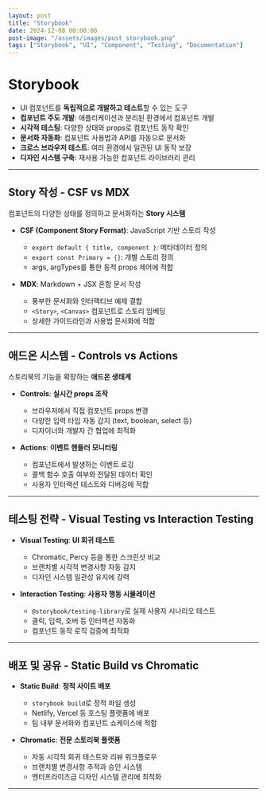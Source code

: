```yaml
---
layout: post
title: "Storybook"
date: 2024-12-08 00:00:00
post-image: "/assets/images/post_storybook.png"
tags: ["Storybook", "UI", "Component", "Testing", "Documentation"]
---
```


# Storybook

- UI 컴포넌트를 **독립적으로 개발하고 테스트**할 수 있는 도구
- **컴포넌트 주도 개발**: 애플리케이션과 분리된 환경에서 컴포넌트 개발
- **시각적 테스팅**: 다양한 상태와 props로 컴포넌트 동작 확인
- **문서화 자동화**: 컴포넌트 사용법과 API를 자동으로 문서화
- **크로스 브라우저 테스트**: 여러 환경에서 일관된 UI 동작 보장
- **디자인 시스템 구축**: 재사용 가능한 컴포넌트 라이브러리 관리

---

## Story 작성 - CSF vs MDX

컴포넌트의 다양한 상태를 정의하고 문서화하는 **Story 시스템**

- **CSF (Component Story Format)**: JavaScript 기반 스토리 작성

  - `export default { title, component }`: 메타데이터 정의
  - `export const Primary = {}`: 개별 스토리 정의
  - args, argTypes를 통한 동적 props 제어에 적합

- **MDX**: Markdown + JSX 혼합 문서 작성
  - 풍부한 문서화와 인터랙티브 예제 결합
  - `<Story>`, `<Canvas>` 컴포넌트로 스토리 임베딩
  - 상세한 가이드라인과 사용법 문서화에 적합

---

## 애드온 시스템 - Controls vs Actions

스토리북의 기능을 확장하는 **애드온 생태계**

- **Controls**: **실시간 props 조작**

  - 브라우저에서 직접 컴포넌트 props 변경
  - 다양한 입력 타입 자동 감지 (text, boolean, select 등)
  - 디자이너와 개발자 간 협업에 최적화

- **Actions**: **이벤트 핸들러 모니터링**
  - 컴포넌트에서 발생하는 이벤트 로깅
  - 콜백 함수 호출 여부와 전달된 데이터 확인
  - 사용자 인터랙션 테스트와 디버깅에 적합

---

## 테스팅 전략 - Visual Testing vs Interaction Testing

- **Visual Testing**: **UI 회귀 테스트**

  - Chromatic, Percy 등을 통한 스크린샷 비교
  - 브랜치별 시각적 변경사항 자동 감지
  - 디자인 시스템 일관성 유지에 강력

- **Interaction Testing**: **사용자 행동 시뮬레이션**
  - `@storybook/testing-library`로 실제 사용자 시나리오 테스트
  - 클릭, 입력, 호버 등 인터랙션 자동화
  - 컴포넌트 동작 로직 검증에 최적화

---

## 배포 및 공유 - Static Build vs Chromatic

- **Static Build**: **정적 사이트 배포**

  - `storybook build`로 정적 파일 생성
  - Netlify, Vercel 등 호스팅 플랫폼에 배포
  - 팀 내부 문서화와 컴포넌트 쇼케이스에 적합

- **Chromatic**: **전문 스토리북 플랫폼**
  - 자동 시각적 회귀 테스트와 리뷰 워크플로우
  - 브랜치별 변경사항 추적과 승인 시스템
  - 엔터프라이즈급 디자인 시스템 관리에 최적화

---
